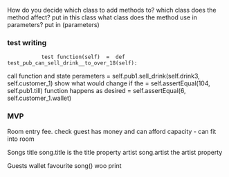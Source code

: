 How do you decide which class to add methods to?
    which class does the method affect? put in this class
    what class does the method use in parameters? put in (parameters)

### test writing
               test function(self)  =  def test_pub_can_sell_drink__to_over_18(self):
call function and state perameters  =  self.pub1.sell_drink(self.drink3, self.customer_1)
     show what would change if the  =  self.assertEqual(104, self.pub1.till)
       function happens as desired  =  self.assertEqual(6, self.customer_1.wallet)



### MVP
Room
    entry fee. check guest has money and can afford
    capacity - can fit into room

Songs
    title  song.title is the title property
    artist song.artist the artist property

Guests
    wallet
    favourite song() woo print